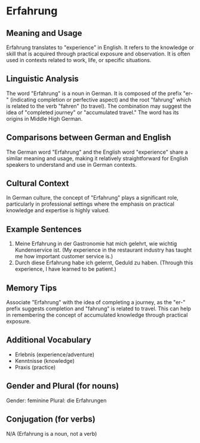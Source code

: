 # Erfahrung
## Meaning and Usage
Erfahrung translates to "experience" in English. It refers to the knowledge or skill that is acquired through practical exposure and observation. It is often used in contexts related to work, life, or specific situations.

## Linguistic Analysis
The word "Erfahrung" is a noun in German. It is composed of the prefix "er-" (indicating completion or perfective aspect) and the root "fahrung" which is related to the verb "fahren" (to travel). The combination may suggest the idea of "completed journey" or "accumulated travel." The word has its origins in Middle High German.

## Comparisons between German and English
The German word "Erfahrung" and the English word "experience" share a similar meaning and usage, making it relatively straightforward for English speakers to understand and use in German contexts.

## Cultural Context
In German culture, the concept of "Erfahrung" plays a significant role, particularly in professional settings where the emphasis on practical knowledge and expertise is highly valued.

## Example Sentences
1. Meine Erfahrung in der Gastronomie hat mich gelehrt, wie wichtig Kundenservice ist. (My experience in the restaurant industry has taught me how important customer service is.)
2. Durch diese Erfahrung habe ich gelernt, Geduld zu haben. (Through this experience, I have learned to be patient.)

## Memory Tips
Associate "Erfahrung" with the idea of completing a journey, as the "er-" prefix suggests completion and "fahrung" is related to travel. This can help in remembering the concept of accumulated knowledge through practical exposure.

## Additional Vocabulary
- Erlebnis (experience/adventure)
- Kenntnisse (knowledge)
- Praxis (practice)

## Gender and Plural (for nouns)
Gender: feminine
Plural: die Erfahrungen

## Conjugation (for verbs)
N/A (Erfahrung is a noun, not a verb)
